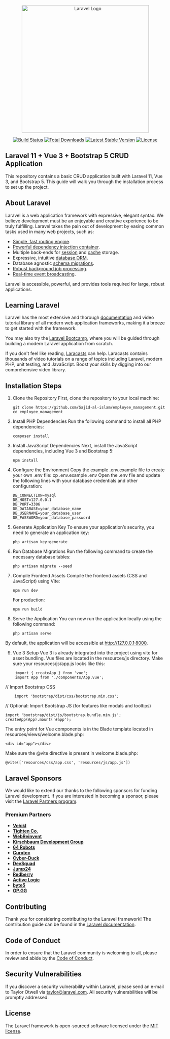 <p align="center"><a href="https://laravel.com" target="_blank"><img src="https://raw.githubusercontent.com/laravel/art/master/logo-lockup/5%20SVG/2%20CMYK/1%20Full%20Color/laravel-logolockup-cmyk-red.svg" width="400" alt="Laravel Logo"></a></p>

<p align="center">
<a href="https://github.com/laravel/framework/actions"><img src="https://github.com/laravel/framework/workflows/tests/badge.svg" alt="Build Status"></a>
<a href="https://packagist.org/packages/laravel/framework"><img src="https://img.shields.io/packagist/dt/laravel/framework" alt="Total Downloads"></a>
<a href="https://packagist.org/packages/laravel/framework"><img src="https://img.shields.io/packagist/v/laravel/framework" alt="Latest Stable Version"></a>
<a href="https://packagist.org/packages/laravel/framework"><img src="https://img.shields.io/packagist/l/laravel/framework" alt="License"></a>
</p>

## Laravel 11 + Vue 3 + Bootstrap 5 CRUD Application

This repository contains a basic CRUD application built with Laravel 11, Vue 3, and Bootstrap 5. This guide will walk you through the installation process to set up the project.

## About Laravel

Laravel is a web application framework with expressive, elegant syntax. We believe development must be an enjoyable and creative experience to be truly fulfilling. Laravel takes the pain out of development by easing common tasks used in many web projects, such as:

-   [Simple, fast routing engine](https://laravel.com/docs/routing).
-   [Powerful dependency injection container](https://laravel.com/docs/container).
-   Multiple back-ends for [session](https://laravel.com/docs/session) and [cache](https://laravel.com/docs/cache) storage.
-   Expressive, intuitive [database ORM](https://laravel.com/docs/eloquent).
-   Database agnostic [schema migrations](https://laravel.com/docs/migrations).
-   [Robust background job processing](https://laravel.com/docs/queues).
-   [Real-time event broadcasting](https://laravel.com/docs/broadcasting).

Laravel is accessible, powerful, and provides tools required for large, robust applications.

## Learning Laravel

Laravel has the most extensive and thorough [documentation](https://laravel.com/docs) and video tutorial library of all modern web application frameworks, making it a breeze to get started with the framework.

You may also try the [Laravel Bootcamp](https://bootcamp.laravel.com), where you will be guided through building a modern Laravel application from scratch.

If you don't feel like reading, [Laracasts](https://laracasts.com) can help. Laracasts contains thousands of video tutorials on a range of topics including Laravel, modern PHP, unit testing, and JavaScript. Boost your skills by digging into our comprehensive video library.

## Installation Steps

1.  Clone the Repository
    First, clone the repository to your local machine:

        git clone https://github.com/Sajid-al-islam/employee_management.git
        cd employee_management

2.  Install PHP Dependencies
    Run the following command to install all PHP dependencies:

        composer install

3.  Install JavaScript Dependencies
    Next, install the JavaScript dependencies, including Vue 3 and Bootstrap 5:

        npm install

4.  Configure the Environment
    Copy the example .env.example file to create your own .env file:
    cp .env.example .env
    Open the .env file and update the following lines with your database credentials and other configuration:

        DB_CONNECTION=mysql
        DB_HOST=127.0.0.1
        DB_PORT=3306
        DB_DATABASE=your_database_name
        DB_USERNAME=your_database_user
        DB_PASSWORD=your_database_password

5.  Generate Application Key
    To ensure your application’s security, you need to generate an application key:

        php artisan key:generate

6.  Run Database Migrations
    Run the following command to create the necessary database tables:

        php artisan migrate --seed

7.  Compile Frontend Assets
    Compile the frontend assets (CSS and JavaScript) using Vite:

        npm run dev

    For production:

        npm run build

8.  Serve the Application
    You can now run the application locally using the following command:

        php artisan serve

By default, the application will be accessible at http://127.0.0.1:8000.

9.  Vue 3 Setup
    Vue 3 is already integrated into the project using vite for asset bundling. Vue files are located in the resources/js directory.
    Make sure your resources/js/app.js looks like this:

         import { createApp } from 'vue';
         import App from './components/App.vue';

// Import Bootstrap CSS

        import 'bootstrap/dist/css/bootstrap.min.css';

// Optional: Import Bootstrap JS (for features like modals and tooltips)

    import 'bootstrap/dist/js/bootstrap.bundle.min.js';
    createApp(App).mount('#app');

The entry point for Vue components is in the Blade template located in resources/views/welcome.blade.php:

    <div id="app"></div>

Make sure the @vite directive is present in welcome.blade.php:

    @vite(['resources/css/app.css', 'resources/js/app.js'])

## Laravel Sponsors

We would like to extend our thanks to the following sponsors for funding Laravel development. If you are interested in becoming a sponsor, please visit the [Laravel Partners program](https://partners.laravel.com).

### Premium Partners

-   **[Vehikl](https://vehikl.com/)**
-   **[Tighten Co.](https://tighten.co)**
-   **[WebReinvent](https://webreinvent.com/)**
-   **[Kirschbaum Development Group](https://kirschbaumdevelopment.com)**
-   **[64 Robots](https://64robots.com)**
-   **[Curotec](https://www.curotec.com/services/technologies/laravel/)**
-   **[Cyber-Duck](https://cyber-duck.co.uk)**
-   **[DevSquad](https://devsquad.com/hire-laravel-developers)**
-   **[Jump24](https://jump24.co.uk)**
-   **[Redberry](https://redberry.international/laravel/)**
-   **[Active Logic](https://activelogic.com)**
-   **[byte5](https://byte5.de)**
-   **[OP.GG](https://op.gg)**

## Contributing

Thank you for considering contributing to the Laravel framework! The contribution guide can be found in the [Laravel documentation](https://laravel.com/docs/contributions).

## Code of Conduct

In order to ensure that the Laravel community is welcoming to all, please review and abide by the [Code of Conduct](https://laravel.com/docs/contributions#code-of-conduct).

## Security Vulnerabilities

If you discover a security vulnerability within Laravel, please send an e-mail to Taylor Otwell via [taylor@laravel.com](mailto:taylor@laravel.com). All security vulnerabilities will be promptly addressed.

## License

The Laravel framework is open-sourced software licensed under the [MIT license](https://opensource.org/licenses/MIT).
